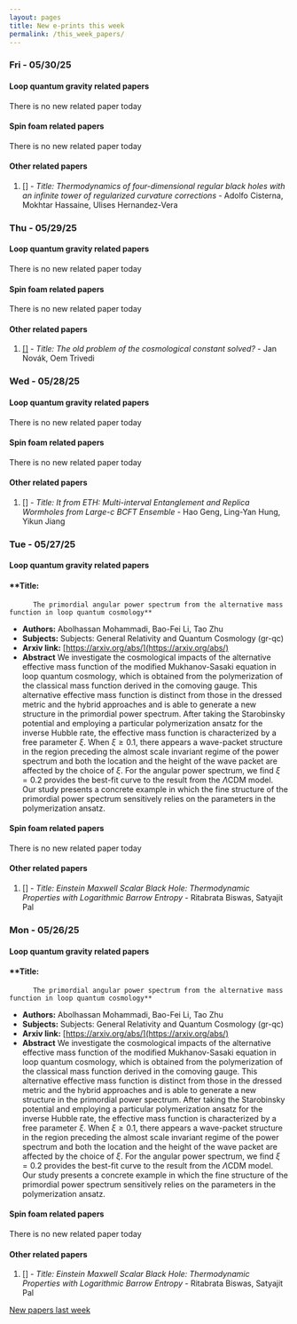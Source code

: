 ```yaml
---
layout: pages
title: New e-prints this week
permalink: /this_week_papers/
---
```




### Fri - 05/30/25

#### Loop quantum gravity related papers

There is no new related paper today 

#### Spin foam related papers

There is no new related paper today 



#### Other related papers

1. [[]](https://arxiv.org/abs/) - *Title:
          Thermodynamics of four-dimensional regular black holes with an infinite tower of regularized curvature corrections* - Adolfo Cisterna, Mokhtar Hassaine, Ulises Hernandez-Vera



### Thu - 05/29/25

#### Loop quantum gravity related papers

There is no new related paper today 

#### Spin foam related papers

There is no new related paper today 



#### Other related papers

1. [[]](https://arxiv.org/abs/) - *Title:
          The old problem of the cosmological constant solved?* - Jan Novák, Oem Trivedi



### Wed - 05/28/25

#### Loop quantum gravity related papers

There is no new related paper today 

#### Spin foam related papers

There is no new related paper today 



#### Other related papers

1. [[]](https://arxiv.org/abs/) - *Title:
          It from ETH: Multi-interval Entanglement and Replica Wormholes from Large-$c$ BCFT Ensemble* - Hao Geng, Ling-Yan Hung, Yikun Jiang



### Tue - 05/27/25

#### Loop quantum gravity related papers

#### **Title:
          The primordial angular power spectrum from the alternative mass function in loop quantum cosmology**
 - **Authors:** Abolhassan Mohammadi, Bao-Fei Li, Tao Zhu
 - **Subjects:** Subjects:
General Relativity and Quantum Cosmology (gr-qc)
 - **Arxiv link:** [https://arxiv.org/abs/](https://arxiv.org/abs/)
 - **Abstract**
 We investigate the cosmological impacts of the alternative effective mass function of the modified Mukhanov-Sasaki equation in loop quantum cosmology, which is obtained from the polymerization of the classical mass function derived in the comoving gauge. This alternative effective mass function is distinct from those in the dressed metric and the hybrid approaches and is able to generate a new structure in the primordial power spectrum. After taking the Starobinsky potential and employing a particular polymerization ansatz for the inverse Hubble rate, the effective mass function is characterized by a free parameter $\xi$. When $\xi \ge 0.1$, there appears a wave-packet structure in the region preceding the almost scale invariant regime of the power spectrum and both the location and the height of the wave packet are affected by the choice of $\xi$. For the angular power spectrum, we find $\xi=0.2$ provides the best-fit curve to the result from the $\Lambda$CDM model. Our study presents a concrete example in which the fine structure of the primordial power spectrum sensitively relies on the parameters in the polymerization ansatz. 

#### Spin foam related papers

There is no new related paper today 



#### Other related papers

1. [[]](https://arxiv.org/abs/) - *Title:
          Einstein Maxwell Scalar Black Hole: Thermodynamic Properties with Logarithmic Barrow Entropy* - Ritabrata Biswas, Satyajit Pal



### Mon - 05/26/25

#### Loop quantum gravity related papers

#### **Title:
          The primordial angular power spectrum from the alternative mass function in loop quantum cosmology**
 - **Authors:** Abolhassan Mohammadi, Bao-Fei Li, Tao Zhu
 - **Subjects:** Subjects:
General Relativity and Quantum Cosmology (gr-qc)
 - **Arxiv link:** [https://arxiv.org/abs/](https://arxiv.org/abs/)
 - **Abstract**
 We investigate the cosmological impacts of the alternative effective mass function of the modified Mukhanov-Sasaki equation in loop quantum cosmology, which is obtained from the polymerization of the classical mass function derived in the comoving gauge. This alternative effective mass function is distinct from those in the dressed metric and the hybrid approaches and is able to generate a new structure in the primordial power spectrum. After taking the Starobinsky potential and employing a particular polymerization ansatz for the inverse Hubble rate, the effective mass function is characterized by a free parameter $\xi$. When $\xi \ge 0.1$, there appears a wave-packet structure in the region preceding the almost scale invariant regime of the power spectrum and both the location and the height of the wave packet are affected by the choice of $\xi$. For the angular power spectrum, we find $\xi=0.2$ provides the best-fit curve to the result from the $\Lambda$CDM model. Our study presents a concrete example in which the fine structure of the primordial power spectrum sensitively relies on the parameters in the polymerization ansatz. 

#### Spin foam related papers

There is no new related paper today 



#### Other related papers

1. [[]](https://arxiv.org/abs/) - *Title:
          Einstein Maxwell Scalar Black Hole: Thermodynamic Properties with Logarithmic Barrow Entropy* - Ritabrata Biswas, Satyajit Pal






[New papers last week]({{site.url}}/archived/weekly/pre-prints/2025/05/26/archived_weekly_papers.html)